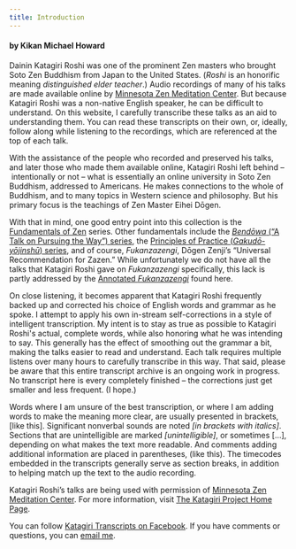 ```yaml
---
title: Introduction
---
```


#### by Kikan Michael Howard

Dainin Katagiri Roshi was one of the prominent Zen masters who brought Soto Zen Buddhism from Japan to the United States. (*Roshi* is an honorific meaning *distinguished elder teacher*.) Audio recordings of many of his talks are made available online by [Minnesota Zen Meditation Center](https://www.mnzencenter.org/audio-archive-project.html). But because Katagiri Roshi was a non-native English speaker, he can be difficult to understand. On this website, I carefully transcribe these talks as an aid to understanding them. You can read these transcripts on their own, or, ideally, follow along while listening to the recordings, which are referenced at the top of each talk. 

With the assistance of the people who recorded and preserved his talks, and later those who made them available online, Katagiri Roshi left behind – intentionally or not – what is essentially an online university in Soto Zen Buddhism, addressed to Americans. He makes connections to the whole of Buddhism, and to many topics in Western science and philosophy. But his primary focus is the teachings of Zen Master Eihei Dōgen. 

With that in mind, one good entry point into this collection is the [Fundamentals of Zen](fundamentals) series. Other fundamentals include the [*Bendōwa* (“A Talk on Pursuing the Way”) series](bendowa), the [Principles of Practice (*Gakudō-yōjinshū*) series](principles-of-practice), and of course, *Fukanzazengi*, Dōgen Zenji’s “Universal Recommendation for Zazen.” While unfortunately we do not have all the talks that Katagiri Roshi gave on *Fukanzazengi* specifically, this lack is partly addressed by the [Annotated *Fukanzazengi*](annotated-fukanzazengi) found here.

On close listening, it becomes apparent that Katagiri Roshi frequently backed up and corrected his choice of English words and grammar as he spoke. I attempt to apply his own in-stream self-corrections in a style of intelligent transcription. My intent is to stay as true as possible to Katagiri Roshi's actual, complete words, while also honoring what he was intending to say. This generally has the effect of smoothing out the grammar a bit, making the talks easier to read and understand. Each talk requires multiple listens over many hours to carefully transcribe in this way. That said, please be aware that this entire transcript archive is an ongoing work in progress. No transcript here is every completely finished – the corrections just get smaller and less frequent. (I hope.)

Words where I am unsure of the best transcription, or where I am adding words to make the meaning more clear, are usually presented in brackets, [like this]. Significant nonverbal sounds are noted *[in brackets with italics]*. Sections that are unintelligible are marked *[unintelligible]*, or sometimes [...], depending on what makes the text more readable. And comments adding additional information are placed in parentheses, (like this). The timecodes embedded in the transcripts generally serve as section breaks, in addition to helping match up the text to the audio recording.

Katagiri Roshi’s talks are being used with permission of [Minnesota Zen Meditation Center](https://www.mnzencenter.org). For more information, visit [The Katagiri Project Home Page](https://www.mnzencenter.org/katagiri-project.html).

You can follow [Katagiri Transcripts on Facebook](https://www.facebook.com/KatagiriTranscripts). If you have comments or questions, you can [email me](mailto:michaelhoward@mac.com).
